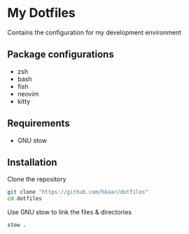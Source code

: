 # My Dotfiles

Contains the configuration for my development environment

## Package configurations

- zsh
- bash
- fish
- neovim
- kitty

## Requirements

- GNU stow

## Installation

Clone the repository

```bash
git clone "https://github.com/hkaar/dotfiles"
cd dotfiles
```

Use GNU stow to link the files & directories

```bash
stow .
```
